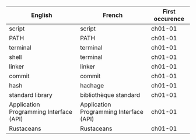 | English | French | First occurence |
| ------- | ------ | --------------- |
| script | script | ch01-01 |
| PATH | PATH | ch01-01 |
| terminal | terminal | ch01-01 |
| shell | terminal | ch01-01 |
| linker | linker | ch01-01 |
| commit | commit | ch01-01 |
| hash | hachage | ch01-01 |
| standard library | bibliothèque standard | ch01-01 |
| Application Programming Interface (API) | Application Programming Interface (API) | ch01-01 |
| Rustaceans | Rustaceans | ch01-01 |
